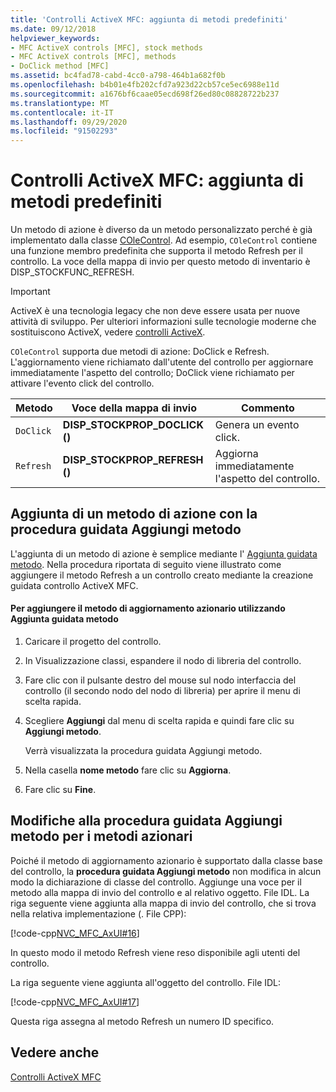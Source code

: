 ```yaml
---
title: 'Controlli ActiveX MFC: aggiunta di metodi predefiniti'
ms.date: 09/12/2018
helpviewer_keywords:
- MFC ActiveX controls [MFC], stock methods
- MFC ActiveX controls [MFC], methods
- DoClick method [MFC]
ms.assetid: bc4fad78-cabd-4cc0-a798-464b1a682f0b
ms.openlocfilehash: b4b01e4fb202cfd7a923d22cb57ce5ec6988e11d
ms.sourcegitcommit: a1676bf6caae05ecd698f26ed80c08828722b237
ms.translationtype: MT
ms.contentlocale: it-IT
ms.lasthandoff: 09/29/2020
ms.locfileid: "91502293"
---
```

# <a name="mfc-activex-controls-adding-stock-methods"></a>Controlli ActiveX MFC: aggiunta di metodi predefiniti

Un metodo di azione è diverso da un metodo personalizzato perché è già implementato dalla classe [COleControl](reference/colecontrol-class.md). Ad esempio, `COleControl` contiene una funzione membro predefinita che supporta il metodo Refresh per il controllo. La voce della mappa di invio per questo metodo di inventario è DISP_STOCKFUNC_REFRESH.

>[!IMPORTANT]
> ActiveX è una tecnologia legacy che non deve essere usata per nuove attività di sviluppo. Per ulteriori informazioni sulle tecnologie moderne che sostituiscono ActiveX, vedere [controlli ActiveX](activex-controls.md).

`COleControl` supporta due metodi di azione: DoClick e Refresh. L'aggiornamento viene richiamato dall'utente del controllo per aggiornare immediatamente l'aspetto del controllo; DoClick viene richiamato per attivare l'evento click del controllo.

|Metodo|Voce della mappa di invio|Commento|
|------------|------------------------|-------------|
|`DoClick`|**DISP_STOCKPROP_DOCLICK ()**|Genera un evento click.|
|`Refresh`|**DISP_STOCKPROP_REFRESH ()**|Aggiorna immediatamente l'aspetto del controllo.|

## <a name="adding-a-stock-method-using-the-add-method-wizard"></a><a name="_core_adding_a_stock_method_using_classwizard"></a> Aggiunta di un metodo di azione con la procedura guidata Aggiungi metodo

L'aggiunta di un metodo di azione è semplice mediante l' [Aggiunta guidata metodo](../ide/adding-a-method-visual-cpp.md#add-method-wizard). Nella procedura riportata di seguito viene illustrato come aggiungere il metodo Refresh a un controllo creato mediante la creazione guidata controllo ActiveX MFC.

#### <a name="to-add-the-stock-refresh-method-using-the-add-method-wizard"></a>Per aggiungere il metodo di aggiornamento azionario utilizzando Aggiunta guidata metodo

1. Caricare il progetto del controllo.

1. In Visualizzazione classi, espandere il nodo di libreria del controllo.

1. Fare clic con il pulsante destro del mouse sul nodo interfaccia del controllo (il secondo nodo del nodo di libreria) per aprire il menu di scelta rapida.

1. Scegliere **Aggiungi** dal menu di scelta rapida e quindi fare clic su **Aggiungi metodo**.

   Verrà visualizzata la procedura guidata Aggiungi metodo.

1. Nella casella **nome metodo** fare clic su **Aggiorna**.

1. Fare clic su **Fine**.

## <a name="add-method-wizard-changes-for-stock-methods"></a><a name="_core_classwizard_changes_for_stock_methods"></a> Modifiche alla procedura guidata Aggiungi metodo per i metodi azionari

Poiché il metodo di aggiornamento azionario è supportato dalla classe base del controllo, la **procedura guidata Aggiungi metodo** non modifica in alcun modo la dichiarazione di classe del controllo. Aggiunge una voce per il metodo alla mappa di invio del controllo e al relativo oggetto. File IDL. La riga seguente viene aggiunta alla mappa di invio del controllo, che si trova nella relativa implementazione (. File CPP):

[!code-cpp[NVC_MFC_AxUI#16](codesnippet/cpp/mfc-activex-controls-adding-stock-methods_1.cpp)]

In questo modo il metodo Refresh viene reso disponibile agli utenti del controllo.

La riga seguente viene aggiunta all'oggetto del controllo. File IDL:

[!code-cpp[NVC_MFC_AxUI#17](codesnippet/cpp/mfc-activex-controls-adding-stock-methods_2.idl)]

Questa riga assegna al metodo Refresh un numero ID specifico.

## <a name="see-also"></a>Vedere anche

[Controlli ActiveX MFC](mfc-activex-controls.md)
